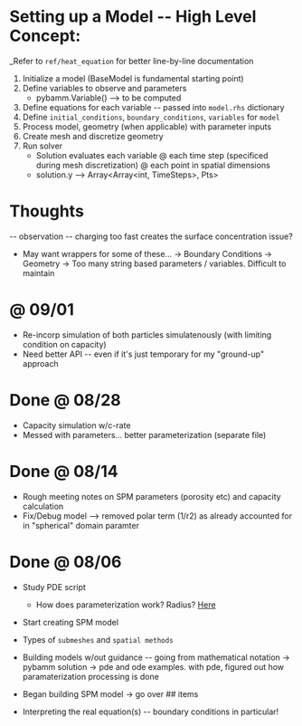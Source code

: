 # Setting up a Model -- High Level Concept:
_Refer to `ref/heat_equation` for better line-by-line documentation
1. Initialize a model (BaseModel is fundamental starting point) 
2. Define variables to observe and parameters 
    - pybamm.Variable() --> to be computed
3. Define equations for each variable -- passed into `model.rhs` dictionary
4. Define `initial_conditions`, `boundary_conditions`, `variables` for `model`
5. Process model, geometry (when applicable) with parameter inputs
6. Create mesh and discretize geometry
7. Run solver
    - Solution evaluates each variable @ each time step (specificed during mesh discretization) @ each point in spatial dimensions
    - solution.y --> Array<Array<int, TimeSteps>, Pts>


# Thoughts
-- observation -- charging too fast creates the surface concentration issue? 

- May want wrappers for some of these... 
    -> Boundary Conditions
    -> Geometry
    -> Too many string based parameters / variables. Difficult to maintain

# @ 09/01
- Re-incorp simulation of both particles simulatenously (with limiting condition on capacity)
- Need better API -- even if it's just temporary for my "ground-up" approach

# Done @ 08/28
- Capacity simulation w/c-rate
- Messed with parameters... better parameterization (separate file)

# Done @ 08/14
- Rough meeting notes on SPM parameters (porosity etc) and capacity calculation 
- Fix/Debug model --> removed polar term (1/r2) as already accounted for in "spherical" domain paramter

# Done @ 08/06

- Study PDE script
    - How does parameterization work? Radius? [Here](https://docs.pybamm.org/en/latest/source/examples/notebooks/parameterization/parameterization.html)

- Start creating SPM model
- Types of `submeshes` and `spatial methods`

- Building models w/out guidance -- going from mathematical notation -> pybamm solution
    -> pde and ode examples. with pde, figured out how paramaterization processing is done

- Began building SPM model
    -> go over ## items

- Interpreting the real equation(s) -- boundary conditions in particular! 